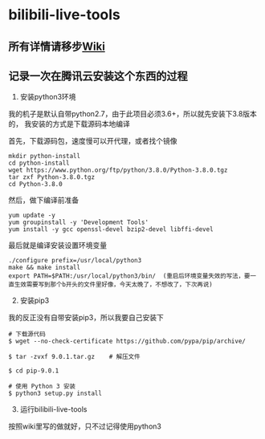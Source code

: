 # bilibili-live-tools

## 所有详情请移步[Wiki](https://github.com/Dawnnnnnn/bilibili-live-tools/wiki)

## 记录一次在腾讯云安装这个东西的过程

1. 安装python3环境

我的机子是默认自带python2.7，由于此项目必须3.6+，所以就先安装下3.8版本的， 我安装的方式是下载源码本地编译



首先，下载源码包，速度慢可以开代理，或者找个镜像
```shell
mkdir python-install
cd python-install
wget https://www.python.org/ftp/python/3.8.0/Python-3.8.0.tgz
tar zxf Python-3.8.0.tgz
cd Python-3.8.0
```

然后，做下编译前准备
```shell
yum update -y
yum groupinstall -y 'Development Tools'
yum install -y gcc openssl-devel bzip2-devel libffi-devel
```

最后就是编译安装设置环境变量
```shell
./configure prefix=/usr/local/python3
make && make install
export PATH=$PATH:/usr/local/python3/bin/  (重启后环境变量失效的写法，要一直生效需要写到那个b开头的文件里好像，今天太晚了，不想改了，下次再说)
```

2. 安装pip3

我的反正没有自带安装pip3，所以我要自己安装下
```shell
# 下载源代码
$ wget --no-check-certificate https://github.com/pypa/pip/archive/

$ tar -zvxf 9.0.1.tar.gz    # 解压文件

$ cd pip-9.0.1

# 使用 Python 3 安装
$ python3 setup.py install
```

3. 运行bilibili-live-tools

按照wiki里写的做就好，只不过记得使用python3
